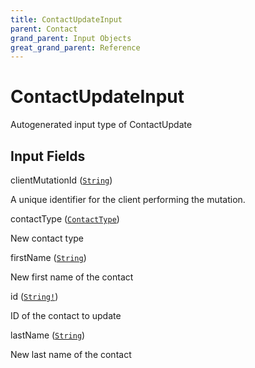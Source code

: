 ```yaml
---
title: ContactUpdateInput
parent: Contact
grand_parent: Input Objects
great_grand_parent: Reference
---
```


<h1>ContactUpdateInput</h1>

Autogenerated input type of ContactUpdate

<h2>Input Fields</h2>

<div class="field-entry ">
  <span id="client_mutation_id" class="field-name anchored">clientMutationId (<code><a href="/docs/reference/scalar/string">String</a></code>)</span>

  <div class="description-wrapper">
   <p>A unique identifier for the client performing the mutation.</p>

  </div>
</div>

<div class="field-entry ">
  <span id="contact_type" class="field-name anchored">contactType (<code><a href="/docs/reference/enum/contact_type">ContactType</a></code>)</span>

  <div class="description-wrapper">
   <p>New contact type</p>

  </div>
</div>

<div class="field-entry ">
  <span id="first_name" class="field-name anchored">firstName (<code><a href="/docs/reference/scalar/string">String</a></code>)</span>

  <div class="description-wrapper">
   <p>New first name of the contact</p>

  </div>
</div>

<div class="field-entry ">
  <span id="id" class="field-name anchored">id (<code><a href="/docs/reference/scalar/string">String!</a></code>)</span>

  <div class="description-wrapper">
   <p>ID of the contact to update</p>

  </div>
</div>

<div class="field-entry ">
  <span id="last_name" class="field-name anchored">lastName (<code><a href="/docs/reference/scalar/string">String</a></code>)</span>

  <div class="description-wrapper">
   <p>New last name of the contact</p>

  </div>
</div>


